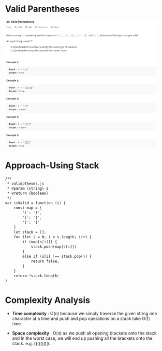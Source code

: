 # Valid Parentheses

![valid-parentheses](./q.png)

# Approach-Using Stack

```JS
/**
 * validptheses.js
 * @param {string} s
 * @return {boolean}
 */
var isValid = function (s) {
    const map = {
        '(': ')',
        '{': '}',
        '[': ']'
    }
    let stack = [];
    for (let i = 0; i < s.length; i++) {
        if (map[s[i]]) {
            stack.push(map[s[i]])
        }
        else if (s[i] !== stack.pop()) {
            return false;
        }
    }
    return !stack.length;
}
```
# Complexity Analysis
- **Time complexity** : O(n) because we simply traverse the given string one character at a time and push and pop operations on a stack take O(1) time.


- **Space complexity** : O(n) as we push all opening brackets onto the stack and in the worst case, we will end up pushing all the brackets onto the stack. e.g. ((((((((((.

